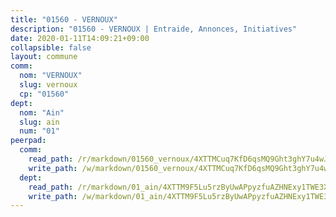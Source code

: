 ```yaml
---
title: "01560 - VERNOUX"
description: "01560 - VERNOUX | Entraide, Annonces, Initiatives"
date: 2020-01-11T14:09:21+09:00
collapsible: false
layout: commune
comm:
  nom: "VERNOUX"
  slug: vernoux
  cp: "01560"
dept:
  nom: "Ain"
  slug: ain
  num: "01"
peerpad:
  comm:
    read_path: /r/markdown/01560_vernoux/4XTTMCuq7KfD6qsMQ9Ght3ghY7u4wJhzTV5SiRxUFafyjwnGr
    write_path: /w/markdown/01560_vernoux/4XTTMCuq7KfD6qsMQ9Ght3ghY7u4wJhzTV5SiRxUFafyjwnGr-K3TgUhRYrhsyfR6jPrfhmSQ3m24P5QHa3DcAYAuw794bcsjs3DThEcsNGMAjirhNvM7Bt8yzgwW8BsULfdyCKRLSp6KQFVaS7EjMBt3CdJMSsazNmAqUanTP8PxR5tL2W6KfLbXG
  dept:
    read_path: /r/markdown/01_ain/4XTTM9F5Lu5rzByUwAPpyzfuAZHNExy1TWE3X3wiTrPFfiAJr
    write_path: /w/markdown/01_ain/4XTTM9F5Lu5rzByUwAPpyzfuAZHNExy1TWE3X3wiTrPFfiAJr-K3TgUnxzeFoJA4CB58vXNvKXURJneTNZHUsypAQGicGiZu7AS2sPbjspGpj7s3MmMv58YhkLaSUMQMHaiKAfoMv6wF36Urxbqqh8MmnXpnKkbVhnAishABEkMRAiyAt8GGJ1Jer2
---
```


